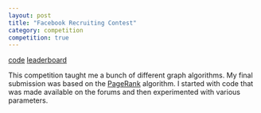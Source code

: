 ```yaml
---
layout: post
title: "Facebook Recruiting Contest"
category: competition
competition: true
---
```


[code](https://github.com/mrphilroth/kaggle-fbrecruit) [leaderboard](http://www.kaggle.com/c/FacebookRecruiting/leaderboard)

This competition taught me a bunch of different graph algorithms. My
final submission was based on the
[PageRank](http://en.wikipedia.org/wiki/Pagerank) algorithm. I started
with code that was made available on the forums and then experimented
with various parameters.

